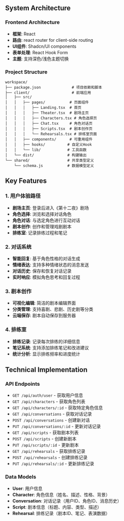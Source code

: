 ## System Architecture

### Frontend Architecture
- **框架**: React
- **路由**: react router for client-side routing
- **UI组件**: Shadcn/UI components
- **表单处理**: React Hook Form
- **主题**: 支持深色/浅色主题切换

### Project Structure
```
workspace/
├── package.json              # 项目依赖和脚本
├── client/                   # 前端应用
│   ├── src/
│   │   ├── pages/           # 页面组件
│   │   │   ├── Landing.tsx  # 首页
│   │   │   ├── Theater.tsx  # 剧场主页
│   │   │   ├── Characters.tsx # 角色选择页
│   │   │   ├── Chat.tsx     # 角色对话页
│   │   │   ├── Scripts.tsx  # 剧本创作页
│   │   │   └── Rehearsals.tsx # 排练室页面
│   │   ├── components/      # 可重用组件
│   │   ├── hooks/          # 自定义Hook
│   │   └── lib/            # 工具函数
│   └── dist/               # 构建输出
└── shared/                 # 共享类型定义
    └── schema.js           # 数据模型定义
```

## Key Features

### 1. 用户体验路径
- **剧场主页**: 登录后进入《第十二夜》剧场
- **角色选择**: 浏览和选择对话角色
- **角色对话**: 与选定角色进行互动对话
- **剧本创作**: 创作和管理戏剧剧本
- **排练室**: 记录排练过程和笔记


### 2. 对话系统
- **智能回复**: 基于角色性格的对话生成
- **情绪表达**: 支持多种情绪状态的消息发送
- **对话历史**: 保存和恢复对话记录
- **实时响应**: 模拟角色思考和回复过程

### 3. 剧本创作
- **可视化编辑**: 简洁的剧本编辑界面
- **分类管理**: 支持喜剧、悲剧、历史剧等分类
- **云端保存**: 剧本自动保存到服务器

### 4. 排练室
- **排练记录**: 记录每次排练的详细信息
- **笔记系统**: 支持添加排练笔记和改进建议
- **统计分析**: 显示排练频率和进度统计

## Technical Implementation

### API Endpoints
- `GET /api/auth/user` - 获取用户信息
- `GET /api/characters` - 获取角色列表
- `GET /api/characters/:id` - 获取特定角色信息
- `GET /api/conversations` - 获取对话记录
- `POST /api/conversations` - 创建新对话
- `PUT /api/conversations/:id` - 更新对话记录
- `GET /api/scripts` - 获取剧本列表
- `POST /api/scripts` - 创建新剧本
- `PUT /api/scripts/:id` - 更新剧本
- `GET /api/rehearsals` - 获取排练记录
- `POST /api/rehearsals` - 创建排练记录
- `PUT /api/rehearsals/:id` - 更新排练记录

### Data Models
- **User**: 用户信息
- **Character**: 角色信息（姓名、描述、性格、背景）
- **Conversation**: 对话记录（用户ID、角色ID、消息历史）
- **Script**: 剧本信息（标题、内容、类型、描述）
- **Rehearsal**: 排练记录（剧本ID、笔记、表演数据）
